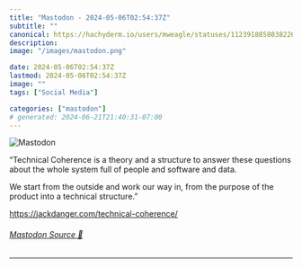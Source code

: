 ```yaml
---
title: "Mastodon - 2024-05-06T02:54:37Z"
subtitle: ""
canonical: https://hachyderm.io/users/mweagle/statuses/112391885803822662
description:
image: "/images/mastodon.png"

date: 2024-05-06T02:54:37Z
lastmod: 2024-05-06T02:54:37Z
image: ""
tags: ["Social Media"]

categories: ["mastodon"]
# generated: 2024-06-21T21:40:31-07:00
---
```

![Mastodon](/images/mastodon.png)

<p>“Technical Coherence is a theory and a structure to answer these questions about the whole system full of people and software and data.</p><p>We start from the outside and work our way in, from the purpose of the product into a technical structure.”</p><p><a href="https://jackdanger.com/technical-coherence/" target="_blank" rel="nofollow noopener noreferrer" translate="no"><span class="invisible">https://</span><span class="ellipsis">jackdanger.com/technical-coher</span><span class="invisible">ence/</span></a></p>


###### [Mastodon Source 🐘](https://hachyderm.io/@mweagle/112391885803822662)

___
